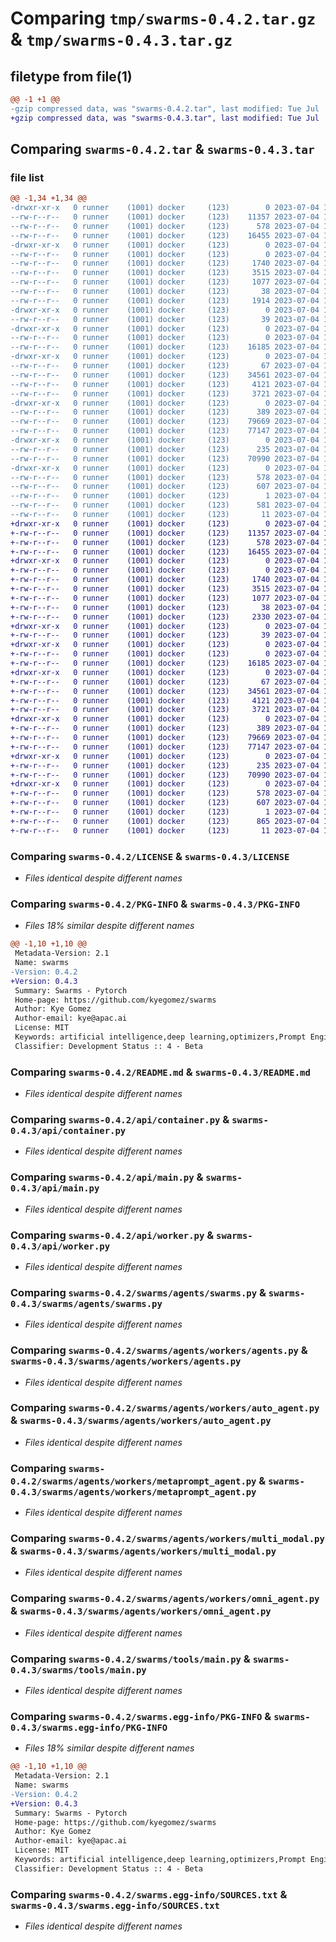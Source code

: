 # Comparing `tmp/swarms-0.4.2.tar.gz` & `tmp/swarms-0.4.3.tar.gz`

## filetype from file(1)

```diff
@@ -1 +1 @@
-gzip compressed data, was "swarms-0.4.2.tar", last modified: Tue Jul  4 17:40:40 2023, max compression
+gzip compressed data, was "swarms-0.4.3.tar", last modified: Tue Jul  4 17:44:28 2023, max compression
```

## Comparing `swarms-0.4.2.tar` & `swarms-0.4.3.tar`

### file list

```diff
@@ -1,34 +1,34 @@
-drwxr-xr-x   0 runner    (1001) docker     (123)        0 2023-07-04 17:40:40.023820 swarms-0.4.2/
--rw-r--r--   0 runner    (1001) docker     (123)    11357 2023-07-04 17:40:30.000000 swarms-0.4.2/LICENSE
--rw-r--r--   0 runner    (1001) docker     (123)      578 2023-07-04 17:40:40.023820 swarms-0.4.2/PKG-INFO
--rw-r--r--   0 runner    (1001) docker     (123)    16455 2023-07-04 17:40:30.000000 swarms-0.4.2/README.md
-drwxr-xr-x   0 runner    (1001) docker     (123)        0 2023-07-04 17:40:40.019820 swarms-0.4.2/api/
--rw-r--r--   0 runner    (1001) docker     (123)        0 2023-07-04 17:40:30.000000 swarms-0.4.2/api/__init__.py
--rw-r--r--   0 runner    (1001) docker     (123)     1740 2023-07-04 17:40:30.000000 swarms-0.4.2/api/container.py
--rw-r--r--   0 runner    (1001) docker     (123)     3515 2023-07-04 17:40:30.000000 swarms-0.4.2/api/main.py
--rw-r--r--   0 runner    (1001) docker     (123)     1077 2023-07-04 17:40:30.000000 swarms-0.4.2/api/worker.py
--rw-r--r--   0 runner    (1001) docker     (123)       38 2023-07-04 17:40:40.023820 swarms-0.4.2/setup.cfg
--rw-r--r--   0 runner    (1001) docker     (123)     1914 2023-07-04 17:40:30.000000 swarms-0.4.2/setup.py
-drwxr-xr-x   0 runner    (1001) docker     (123)        0 2023-07-04 17:40:40.019820 swarms-0.4.2/swarms/
--rw-r--r--   0 runner    (1001) docker     (123)       39 2023-07-04 17:40:30.000000 swarms-0.4.2/swarms/__init__.py
-drwxr-xr-x   0 runner    (1001) docker     (123)        0 2023-07-04 17:40:40.019820 swarms-0.4.2/swarms/agents/
--rw-r--r--   0 runner    (1001) docker     (123)        0 2023-07-04 17:40:30.000000 swarms-0.4.2/swarms/agents/__init__.py
--rw-r--r--   0 runner    (1001) docker     (123)    16185 2023-07-04 17:40:30.000000 swarms-0.4.2/swarms/agents/swarms.py
-drwxr-xr-x   0 runner    (1001) docker     (123)        0 2023-07-04 17:40:40.023820 swarms-0.4.2/swarms/agents/workers/
--rw-r--r--   0 runner    (1001) docker     (123)       67 2023-07-04 17:40:30.000000 swarms-0.4.2/swarms/agents/workers/__init__.py
--rw-r--r--   0 runner    (1001) docker     (123)    34561 2023-07-04 17:40:30.000000 swarms-0.4.2/swarms/agents/workers/agents.py
--rw-r--r--   0 runner    (1001) docker     (123)     4121 2023-07-04 17:40:30.000000 swarms-0.4.2/swarms/agents/workers/auto_agent.py
--rw-r--r--   0 runner    (1001) docker     (123)     3721 2023-07-04 17:40:30.000000 swarms-0.4.2/swarms/agents/workers/metaprompt_agent.py
-drwxr-xr-x   0 runner    (1001) docker     (123)        0 2023-07-04 17:40:40.023820 swarms-0.4.2/swarms/agents/workers/models/
--rw-r--r--   0 runner    (1001) docker     (123)      389 2023-07-04 17:40:30.000000 swarms-0.4.2/swarms/agents/workers/models/__init__.py
--rw-r--r--   0 runner    (1001) docker     (123)    79669 2023-07-04 17:40:30.000000 swarms-0.4.2/swarms/agents/workers/multi_modal.py
--rw-r--r--   0 runner    (1001) docker     (123)    77147 2023-07-04 17:40:30.000000 swarms-0.4.2/swarms/agents/workers/omni_agent.py
-drwxr-xr-x   0 runner    (1001) docker     (123)        0 2023-07-04 17:40:40.023820 swarms-0.4.2/swarms/tools/
--rw-r--r--   0 runner    (1001) docker     (123)      235 2023-07-04 17:40:30.000000 swarms-0.4.2/swarms/tools/__init__.py
--rw-r--r--   0 runner    (1001) docker     (123)    70990 2023-07-04 17:40:30.000000 swarms-0.4.2/swarms/tools/main.py
-drwxr-xr-x   0 runner    (1001) docker     (123)        0 2023-07-04 17:40:40.019820 swarms-0.4.2/swarms.egg-info/
--rw-r--r--   0 runner    (1001) docker     (123)      578 2023-07-04 17:40:40.000000 swarms-0.4.2/swarms.egg-info/PKG-INFO
--rw-r--r--   0 runner    (1001) docker     (123)      607 2023-07-04 17:40:40.000000 swarms-0.4.2/swarms.egg-info/SOURCES.txt
--rw-r--r--   0 runner    (1001) docker     (123)        1 2023-07-04 17:40:40.000000 swarms-0.4.2/swarms.egg-info/dependency_links.txt
--rw-r--r--   0 runner    (1001) docker     (123)      581 2023-07-04 17:40:40.000000 swarms-0.4.2/swarms.egg-info/requires.txt
--rw-r--r--   0 runner    (1001) docker     (123)       11 2023-07-04 17:40:40.000000 swarms-0.4.2/swarms.egg-info/top_level.txt
+drwxr-xr-x   0 runner    (1001) docker     (123)        0 2023-07-04 17:44:28.381006 swarms-0.4.3/
+-rw-r--r--   0 runner    (1001) docker     (123)    11357 2023-07-04 17:44:19.000000 swarms-0.4.3/LICENSE
+-rw-r--r--   0 runner    (1001) docker     (123)      578 2023-07-04 17:44:28.381006 swarms-0.4.3/PKG-INFO
+-rw-r--r--   0 runner    (1001) docker     (123)    16455 2023-07-04 17:44:19.000000 swarms-0.4.3/README.md
+drwxr-xr-x   0 runner    (1001) docker     (123)        0 2023-07-04 17:44:28.377005 swarms-0.4.3/api/
+-rw-r--r--   0 runner    (1001) docker     (123)        0 2023-07-04 17:44:19.000000 swarms-0.4.3/api/__init__.py
+-rw-r--r--   0 runner    (1001) docker     (123)     1740 2023-07-04 17:44:19.000000 swarms-0.4.3/api/container.py
+-rw-r--r--   0 runner    (1001) docker     (123)     3515 2023-07-04 17:44:19.000000 swarms-0.4.3/api/main.py
+-rw-r--r--   0 runner    (1001) docker     (123)     1077 2023-07-04 17:44:19.000000 swarms-0.4.3/api/worker.py
+-rw-r--r--   0 runner    (1001) docker     (123)       38 2023-07-04 17:44:28.381006 swarms-0.4.3/setup.cfg
+-rw-r--r--   0 runner    (1001) docker     (123)     2330 2023-07-04 17:44:19.000000 swarms-0.4.3/setup.py
+drwxr-xr-x   0 runner    (1001) docker     (123)        0 2023-07-04 17:44:28.377005 swarms-0.4.3/swarms/
+-rw-r--r--   0 runner    (1001) docker     (123)       39 2023-07-04 17:44:19.000000 swarms-0.4.3/swarms/__init__.py
+drwxr-xr-x   0 runner    (1001) docker     (123)        0 2023-07-04 17:44:28.377005 swarms-0.4.3/swarms/agents/
+-rw-r--r--   0 runner    (1001) docker     (123)        0 2023-07-04 17:44:19.000000 swarms-0.4.3/swarms/agents/__init__.py
+-rw-r--r--   0 runner    (1001) docker     (123)    16185 2023-07-04 17:44:19.000000 swarms-0.4.3/swarms/agents/swarms.py
+drwxr-xr-x   0 runner    (1001) docker     (123)        0 2023-07-04 17:44:28.377005 swarms-0.4.3/swarms/agents/workers/
+-rw-r--r--   0 runner    (1001) docker     (123)       67 2023-07-04 17:44:19.000000 swarms-0.4.3/swarms/agents/workers/__init__.py
+-rw-r--r--   0 runner    (1001) docker     (123)    34561 2023-07-04 17:44:19.000000 swarms-0.4.3/swarms/agents/workers/agents.py
+-rw-r--r--   0 runner    (1001) docker     (123)     4121 2023-07-04 17:44:19.000000 swarms-0.4.3/swarms/agents/workers/auto_agent.py
+-rw-r--r--   0 runner    (1001) docker     (123)     3721 2023-07-04 17:44:19.000000 swarms-0.4.3/swarms/agents/workers/metaprompt_agent.py
+drwxr-xr-x   0 runner    (1001) docker     (123)        0 2023-07-04 17:44:28.377005 swarms-0.4.3/swarms/agents/workers/models/
+-rw-r--r--   0 runner    (1001) docker     (123)      389 2023-07-04 17:44:19.000000 swarms-0.4.3/swarms/agents/workers/models/__init__.py
+-rw-r--r--   0 runner    (1001) docker     (123)    79669 2023-07-04 17:44:19.000000 swarms-0.4.3/swarms/agents/workers/multi_modal.py
+-rw-r--r--   0 runner    (1001) docker     (123)    77147 2023-07-04 17:44:19.000000 swarms-0.4.3/swarms/agents/workers/omni_agent.py
+drwxr-xr-x   0 runner    (1001) docker     (123)        0 2023-07-04 17:44:28.381006 swarms-0.4.3/swarms/tools/
+-rw-r--r--   0 runner    (1001) docker     (123)      235 2023-07-04 17:44:19.000000 swarms-0.4.3/swarms/tools/__init__.py
+-rw-r--r--   0 runner    (1001) docker     (123)    70990 2023-07-04 17:44:19.000000 swarms-0.4.3/swarms/tools/main.py
+drwxr-xr-x   0 runner    (1001) docker     (123)        0 2023-07-04 17:44:28.377005 swarms-0.4.3/swarms.egg-info/
+-rw-r--r--   0 runner    (1001) docker     (123)      578 2023-07-04 17:44:28.000000 swarms-0.4.3/swarms.egg-info/PKG-INFO
+-rw-r--r--   0 runner    (1001) docker     (123)      607 2023-07-04 17:44:28.000000 swarms-0.4.3/swarms.egg-info/SOURCES.txt
+-rw-r--r--   0 runner    (1001) docker     (123)        1 2023-07-04 17:44:28.000000 swarms-0.4.3/swarms.egg-info/dependency_links.txt
+-rw-r--r--   0 runner    (1001) docker     (123)      865 2023-07-04 17:44:28.000000 swarms-0.4.3/swarms.egg-info/requires.txt
+-rw-r--r--   0 runner    (1001) docker     (123)       11 2023-07-04 17:44:28.000000 swarms-0.4.3/swarms.egg-info/top_level.txt
```

### Comparing `swarms-0.4.2/LICENSE` & `swarms-0.4.3/LICENSE`

 * *Files identical despite different names*

### Comparing `swarms-0.4.2/PKG-INFO` & `swarms-0.4.3/PKG-INFO`

 * *Files 18% similar despite different names*

```diff
@@ -1,10 +1,10 @@
 Metadata-Version: 2.1
 Name: swarms
-Version: 0.4.2
+Version: 0.4.3
 Summary: Swarms - Pytorch
 Home-page: https://github.com/kyegomez/swarms
 Author: Kye Gomez
 Author-email: kye@apac.ai
 License: MIT
 Keywords: artificial intelligence,deep learning,optimizers,Prompt Engineering
 Classifier: Development Status :: 4 - Beta
```

### Comparing `swarms-0.4.2/README.md` & `swarms-0.4.3/README.md`

 * *Files identical despite different names*

### Comparing `swarms-0.4.2/api/container.py` & `swarms-0.4.3/api/container.py`

 * *Files identical despite different names*

### Comparing `swarms-0.4.2/api/main.py` & `swarms-0.4.3/api/main.py`

 * *Files identical despite different names*

### Comparing `swarms-0.4.2/api/worker.py` & `swarms-0.4.3/api/worker.py`

 * *Files identical despite different names*

### Comparing `swarms-0.4.2/swarms/agents/swarms.py` & `swarms-0.4.3/swarms/agents/swarms.py`

 * *Files identical despite different names*

### Comparing `swarms-0.4.2/swarms/agents/workers/agents.py` & `swarms-0.4.3/swarms/agents/workers/agents.py`

 * *Files identical despite different names*

### Comparing `swarms-0.4.2/swarms/agents/workers/auto_agent.py` & `swarms-0.4.3/swarms/agents/workers/auto_agent.py`

 * *Files identical despite different names*

### Comparing `swarms-0.4.2/swarms/agents/workers/metaprompt_agent.py` & `swarms-0.4.3/swarms/agents/workers/metaprompt_agent.py`

 * *Files identical despite different names*

### Comparing `swarms-0.4.2/swarms/agents/workers/multi_modal.py` & `swarms-0.4.3/swarms/agents/workers/multi_modal.py`

 * *Files identical despite different names*

### Comparing `swarms-0.4.2/swarms/agents/workers/omni_agent.py` & `swarms-0.4.3/swarms/agents/workers/omni_agent.py`

 * *Files identical despite different names*

### Comparing `swarms-0.4.2/swarms/tools/main.py` & `swarms-0.4.3/swarms/tools/main.py`

 * *Files identical despite different names*

### Comparing `swarms-0.4.2/swarms.egg-info/PKG-INFO` & `swarms-0.4.3/swarms.egg-info/PKG-INFO`

 * *Files 18% similar despite different names*

```diff
@@ -1,10 +1,10 @@
 Metadata-Version: 2.1
 Name: swarms
-Version: 0.4.2
+Version: 0.4.3
 Summary: Swarms - Pytorch
 Home-page: https://github.com/kyegomez/swarms
 Author: Kye Gomez
 Author-email: kye@apac.ai
 License: MIT
 Keywords: artificial intelligence,deep learning,optimizers,Prompt Engineering
 Classifier: Development Status :: 4 - Beta
```

### Comparing `swarms-0.4.2/swarms.egg-info/SOURCES.txt` & `swarms-0.4.3/swarms.egg-info/SOURCES.txt`

 * *Files identical despite different names*

